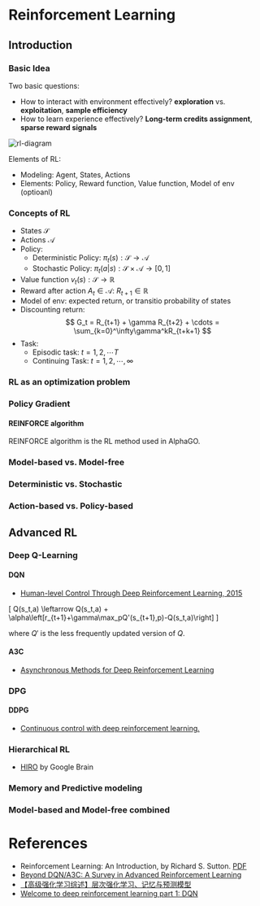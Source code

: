 
# Reinforcement Learning

## Introduction

### Basic Idea

Two basic questions:
  * How to interact with environment effectively? **exploration** vs. **exploitation**, **sample efficiency**
  * How to learn experience effectively? **Long-term credits assignment**, **sparse reward signals**

![rl-diagram](https://www.kdnuggets.com/images/reinforcement-learning-fig1-700.jpg)

Elements of RL:

  * Modeling: Agent, States, Actions
  * Elements: Policy, Reward function, Value function, Model of env (optioanl)
  
### Concepts of RL

  * States $\mathcal{S}$
  * Actions $\mathcal{A}$
  * Policy:
    * Deterministic Policy: $\pi_t(s):\mathcal{S}\to\mathcal{A}$
    * Stochastic Policy: $\pi_t(a|s):\mathcal{S}\times\mathcal{A}\to[0,1]$
  * Value function $v_t(s): \mathcal{S}\to\mathbb{R}$
  * Reward after action $A_t\in\mathcal{A}$: $R_{t+1}\in\mathbb{R}$
  * Model of env: expected return, or transitio probability of states
  * Discounting return:
$$
G_t = R_{t+1} + \gamma R_{t+2} + \cdots = \sum_{k=0}^\infty\gamma^kR_{t+k+1}
$$
  * Task:
    * Episodic task: $t=1,2,\cdots T$
    * Continuing Task: $t=1,2,\cdots,\infty$
  

### RL as an optimization problem

### Policy Gradient

#### REINFORCE algorithm
REINFORCE algorithm is the RL method used in AlphaGO.

### Model-based vs. Model-free

### Deterministic vs. Stochastic

### Action-based vs. Policy-based

## Advanced RL

### Deep Q-Learning

#### DQN

  * [Human-level Control Through Deep Reinforcement Learning, 2015](https://web.stanford.edu/class/psych209/Readings/MnihEtAlHassibis15NatureControlDeepRL.pdf)

\[
Q(s_t,a) \leftarrow Q(s_t,a) + \alpha\left[r_{t+1}+\gamma\max_pQ'(s_{t+1},p)-Q(s_t,a)\right]
\]

where $Q'$ is the less frequently updated version of  $Q$.

#### A3C

  * [Asynchronous Methods for Deep Reinforcement Learning](https://arxiv.org/pdf/1602.01783)

### DPG

#### DDPG

 * [Continuous control with deep reinforcement learning.](https://arxiv.org/pdf/1509.02971)


### Hierarchical RL

  * [HIRO](https://arxiv.org/pdf/1805.08296.pdf) by Google Brain

### Memory and Predictive modeling

### Model-based and Model-free combined

# References

  * Reinforcement Learning: An Introduction, by Richard S. Sutton. [PDF](http://incompleteideas.net/book/bookdraft2017nov5.pdf)
  * [Beyond DQN/A3C: A Survey in Advanced Reinforcement Learning](https://towardsdatascience.com/advanced-reinforcement-learning-6d769f529eb3)
  * [【高级强化学习综述】层次强化学习、记忆与预测模型](https://mp.weixin.qq.com/s/V7RESEm4xzhW8tXEjKjn1Q)
  * [Welcome to deep reinforcement learning part 1:  DQN](https://towardsdatascience.com/welcome-to-deep-reinforcement-learning-part-1-dqn-c3cab4d41b6b)
